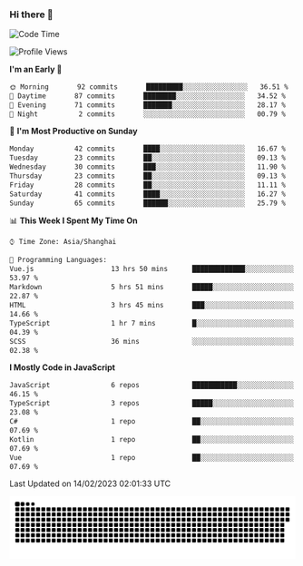 ### Hi there 👋
<!--  ![visitors](https://visitor-badge.laobi.icu/badge?page_id=huamurui) -->

<!-- [![知乎](https://img.shields.io/badge/dynamic/json?url=https%3A%2F%2Fapi.swo.moe%2Fstats%2Fzhihu%2Fke-ai-wu-li-de-nan-hai-zi&query=count&color=282c34&label=%E7%9F%A5%E4%B9%8E&labelColor=0084ff&logo=zhihu&logoColor=ffffff&suffix=+%E5%85%B3%E6%B3%A8&cacheSeconds=3600)](https://www.zhihu.com/people/ke-ai-wu-li-de-nan-hai-zi)
 -->


<!--START_SECTION:waka-->
![Code Time](http://img.shields.io/badge/Code%20Time-317%20hrs%207%20mins-blue)

![Profile Views](http://img.shields.io/badge/Profile%20Views-0-blue)

**I'm an Early 🐤** 

```text
🌞 Morning       92 commits       █████████░░░░░░░░░░░░░░░░   36.51 % 
🌆 Daytime       87 commits       ████████░░░░░░░░░░░░░░░░░   34.52 % 
🌃 Evening       71 commits       ███████░░░░░░░░░░░░░░░░░░   28.17 % 
🌙 Night          2 commits       ░░░░░░░░░░░░░░░░░░░░░░░░░   00.79 % 

```
📅 **I'm Most Productive on Sunday** 

```text
Monday          42 commits       ████░░░░░░░░░░░░░░░░░░░░░   16.67 % 
Tuesday         23 commits       ██░░░░░░░░░░░░░░░░░░░░░░░   09.13 % 
Wednesday       30 commits       ███░░░░░░░░░░░░░░░░░░░░░░   11.90 % 
Thursday        23 commits       ██░░░░░░░░░░░░░░░░░░░░░░░   09.13 % 
Friday          28 commits       ██░░░░░░░░░░░░░░░░░░░░░░░   11.11 % 
Saturday        41 commits       ████░░░░░░░░░░░░░░░░░░░░░   16.27 % 
Sunday          65 commits       ██████░░░░░░░░░░░░░░░░░░░   25.79 % 

```


📊 **This Week I Spent My Time On** 

```text
⌚︎ Time Zone: Asia/Shanghai

💬 Programming Languages: 
Vue.js                   13 hrs 50 mins      █████████████░░░░░░░░░░░░   53.97 % 
Markdown                 5 hrs 51 mins       █████░░░░░░░░░░░░░░░░░░░░   22.87 % 
HTML                     3 hrs 45 mins       ███░░░░░░░░░░░░░░░░░░░░░░   14.66 % 
TypeScript               1 hr 7 mins         █░░░░░░░░░░░░░░░░░░░░░░░░   04.39 % 
SCSS                     36 mins             ░░░░░░░░░░░░░░░░░░░░░░░░░   02.38 % 

```

**I Mostly Code in JavaScript** 

```text
JavaScript               6 repos             ███████████░░░░░░░░░░░░░░   46.15 % 
TypeScript               3 repos             █████░░░░░░░░░░░░░░░░░░░░   23.08 % 
C#                       1 repo              ██░░░░░░░░░░░░░░░░░░░░░░░   07.69 % 
Kotlin                   1 repo              ██░░░░░░░░░░░░░░░░░░░░░░░   07.69 % 
Vue                      1 repo              ██░░░░░░░░░░░░░░░░░░░░░░░   07.69 % 

```



 Last Updated on 14/02/2023 02:01:33 UTC
<!--END_SECTION:waka-->

<!--
![知乎](https://stats.justsong.cn/api/zhihu?username=ke-ai-wu-li-de-nan-hai-zi)
![bilibili](https://stats.justsong.cn/api/bilibili/?id=144672037)
![leetcode](https://stats.justsong.cn/api/leetcode?username=yun-tai-f&cn=true)
![huamurui's Most used languages](https://github-readme-stats.vercel.app/api/top-langs?username=huamurui&show_icons=true&count_private=true&layout=compact&hide_border=true&langs_count=10)

<img align="right" src="https://github-readme-stats.vercel.app/api?username=huamurui&show_icons=true&theme=radical">

**huamurui/huamurui** is a ✨ _special_ ✨ repository because its `README.md` (this file) appears on your GitHub profile.

Here are some ideas to get you started:

- 🔭 I’m currently working on ...
- 🌱 I’m currently learning ...
- 👯 I’m looking to collaborate on ...
- 🤔 I’m looking for help with ...
- 💬 Ask me about ...
- 📫 How to reach me: ...
- 😄 Pronouns: ...
- ⚡ Fun fact: ...
-->

![huamurui](https://raw.githubusercontent.com/huamurui/huamurui/main/assets/github-contribution-grid-snake.svg)
<!-- ![huamurui](https://count.getloli.com/get/@huamurui) -->

